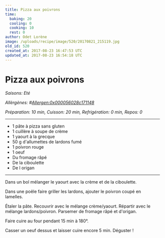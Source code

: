 ```yaml
---
title: Pizza aux poivrons
time:
  baking: 20
  cooling: 0
  cooking: 10
  rest: 0
author: Odet Lorène
image: /uploads/recipe/image/520/20170821_215119.jpg
old_id: 520
created_at: 2017-08-23 16:47:53 UTC
updated_at: 2017-08-23 16:54:18 UTC
---
```


# Pizza aux poivrons



*Saisons: Eté*

*Allèrgènes: #<Allergen:0x000056028c171148>*

*Préparation: 10 min, Cuisson: 20 min, Refrigération: 0 min, Repos: 0*

---

- 1 pâte à pizza sans gluten
- 1 cuillère à soupe de crème 
- 1 yaourt à la grecque
- 50 g d'allumettes de lardons fumé
- 1 poivron rouge
- 1 oeuf 
- Du fromage râpé 
- De la ciboulette
- De l origan 

---

Dans un bol mélanger le yaourt avec la crème et de la ciboulette.

Dans une poêle faire griller les lardons, ajouter le poivron coupé en lamelles.

Étaler la pâte. Recouvrir avec le mélange crème/yaourt. Répartir avec le mélange lardons/poivron. Parsemer de fromage râpé et d'origan.

Faire cuire au four pendant 15 min à 180°.

Casser un oeuf dessus et laisser cuire encore 5 min. Déguster !

